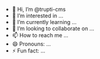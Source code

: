 - 👋 Hi, I’m @trupti-cms
- 👀 I’m interested in ...
- 🌱 I’m currently learning ...
- 💞️ I’m looking to collaborate on ...
- 📫 How to reach me ...
- 😄 Pronouns: ...
- ⚡ Fun fact: ...

<!---
trupti-cms/trupti-cms is a ✨ special ✨ repository because its `README.md` (this file) appears on your GitHub profile.
You can click the Preview link to take a look at your changes.
--->
